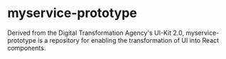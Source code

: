 # myservice-prototype
Derived from the Digital Transformation Agency's UI-Kit 2.0, myservice-prototype is a repository for enabling the transformation of UI into React components.